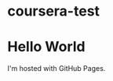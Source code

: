 # coursera-test
<!DOCTYPE html>
<html>
<body>
<h1>Hello World</h1>
<p>I'm hosted with GitHub Pages.</p>
</body>
</html>